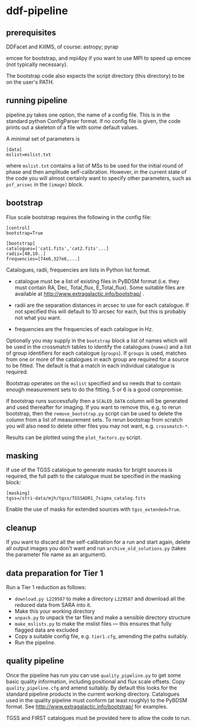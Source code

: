 # ddf-pipeline

## prerequisites

DDFacet and KillMS, of course: astropy; pyrap

emcee for bootstrap, and
mpi4py if you want to use MPI to speed up emcee (not typically necessary).

The bootstrap code also expects the script directory (this directory)
to be on the user's PATH.

## running pipeline

pipeline.py takes one option, the name of a config file. This is in the standard python ConfigParser format. If no config file is given, the code prints out a skeleton of a file with some default values.

A minimal set of parameters is

```
[data]
mslist=mslist.txt
```
where `mslist.txt` contains a list of MSs to be used for the initial round of phase and then amplitude self-calibration. However, in the current state of the code you will almost certainly want to specify other parameters, such as `psf_arcsec` in the `[image]` block.

## bootstrap

Flux scale bootstrap requires the following in the config file:

```
[control]
bootstrap=True

[bootstrap]
catalogues=['cat1.fits','cat2.fits'...]
radii=[40,10..]
frequencies=[74e6,327e6,...]
```

Catalogues, radii, frequencies are lists in Python list
format.

* catalogue must be a list of existing files in PyBDSM format
(i.e. they must contain RA, Dec, Total_flux, E_Total_flux). Some suitable
files are available at http://www.extragalactic.info/bootstrap/ . 

* radii are the separation distances in arcsec to use for each catalogue. If not specified this will default to 10 arcsec for each, but this is probably not what you want.

* frequencies are the frequencies of each catalogue in Hz.

Optionally you may supply in the `bootstrap` block a list of names which will be used in the
crossmatch tables to identify the catalogues (`names`) and a
list of group identifiers for each catalogue (`groups`). If `groups` is used, matches from one or more of the catalogues in each group are required for a source to be fitted. The default is that a match in each individual catalogue is required.

Bootstrap operates on the `mslist` specified and so needs that to contain enough measurement sets to do the fitting. 5 or 6 is a good compromise.

If bootstrap runs successfully then a `SCALED_DATA` column will be generated and used thereafter for imaging. If you want to remove this, e.g. to rerun bootstrap, then the `remove_bootstrap.py` script can be used to delete the column from a list of measurement sets. To rerun bootstrap from scratch you will also need to delete other files you may not want, e.g. `crossmatch-*`.

Results can be plotted using the `plot_factors.py` script.

## masking

If use of the TGSS catalogue to generate masks for bright sources is required, the full path to the catalogue must be specified in the masking block:

```
[masking]
tgss=/stri-data/mjh/tgss/TGSSADR1_7sigma_catalog.fits
```

Enable the use of masks for extended sources with `tgss_extended=True`.

## cleanup

If you want to discard all the self-calibration for a run and start again, delete all output images you don't want and run `archive_old_solutions.py` (takes the parameter file name as an argument).

## data preparation for Tier 1

Run a Tier 1 reduction as follows:

* `download.py L229587` to make a directory `L229587` and download all the reduced data from SARA into it.
* Make this your working directory
* `unpack.py` to unpack the tar files and make a sensible directory structure
* `make_mslists.py` to make the mslist files &mdash; this ensures that fully flagged data are excluded
* Copy a suitable config file, e.g. `tier1.cfg`, amending the paths suitably.
* Run the pipeline.

## quality pipeline

Once the pipeline has run you can use `quality_pipeline.py` to get
some basic quality information, including positional and flux scale
offsets. Copy `quality_pipeline.cfg` and amend suitably. By default
this looks for the standard pipeline products in the current working
directory. Catalogues used in the quality pipeline must conform (at
least roughly) to the PyBDSM format. See
http://www.extragalactic.info/bootstrap/ for examples.

TGSS and FIRST catalogues must be provided here to allow the code to run.
